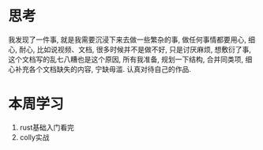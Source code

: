 # 思考
我发现了一件事, 就是我需要沉浸下来去做一些繁杂的事, 做任何事情都要用心, 细心, 耐心, 比如说视频、文档, 很多时候并不是做不好, 只是讨厌麻烦, 想敷衍了事, 这个文档写的乱七八糟也是这个原因, 所有我准备, 规划一下结构, 合并同类项, 细心补充各个文档缺失的内容, 宁缺毋滥. 认真对待自己的作品. 

# 本周学习
1. rust基础入门看完
2. colly实战
